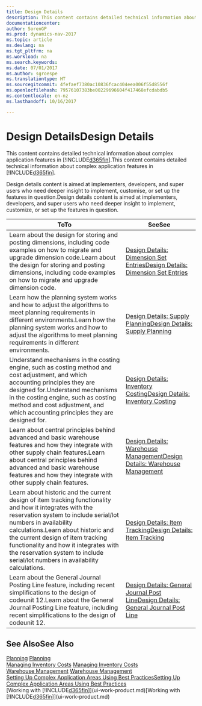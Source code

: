 ```yaml
---
title: Design Details
description: This content contains detailed technical information about complex application features in [!INCLUDE[d365fin](includes/d365fin_md.md)].
documentationcenter: 
author: SorenGP
ms.prod: dynamics-nav-2017
ms.topic: article
ms.devlang: na
ms.tgt_pltfrm: na
ms.workload: na
ms.search.keywords: 
ms.date: 07/01/2017
ms.author: sgroespe
ms.translationtype: HT
ms.sourcegitcommit: 4fefaef7380ac10836fcac404eea006f55d8556f
ms.openlocfilehash: 79576107383be00229696604f417468efcdabdb5
ms.contentlocale: en-nz
ms.lasthandoff: 10/16/2017

---
```

# <a name="design-details"></a><span data-ttu-id="829cb-103">Design Details</span><span class="sxs-lookup"><span data-stu-id="829cb-103">Design Details</span></span>
<span data-ttu-id="829cb-104">This content contains detailed technical information about complex application features in [!INCLUDE[d365fin](includes/d365fin_md.md)].</span><span class="sxs-lookup"><span data-stu-id="829cb-104">This content contains detailed technical information about complex application features in [!INCLUDE[d365fin](includes/d365fin_md.md)].</span></span>  

 <span data-ttu-id="829cb-105">Design details content is aimed at implementers, developers, and super users who need deeper insight to implement, customise, or set up the features in question.</span><span class="sxs-lookup"><span data-stu-id="829cb-105">Design details content is aimed at implementers, developers, and super users who need deeper insight to implement, customize, or set up the features in question.</span></span>  

|<span data-ttu-id="829cb-106">**To**</span><span class="sxs-lookup"><span data-stu-id="829cb-106">**To**</span></span>|<span data-ttu-id="829cb-107">**See**</span><span class="sxs-lookup"><span data-stu-id="829cb-107">**See**</span></span>|  
|------------|-------------|  
|<span data-ttu-id="829cb-108">Learn about the design for storing and posting dimensions, including code examples on how to migrate and upgrade dimension code.</span><span class="sxs-lookup"><span data-stu-id="829cb-108">Learn about the design for storing and posting dimensions, including code examples on how to migrate and upgrade dimension code.</span></span>|[<span data-ttu-id="829cb-109">Design Details: Dimension Set Entries</span><span class="sxs-lookup"><span data-stu-id="829cb-109">Design Details: Dimension Set Entries</span></span>](design-details-dimension-set-entries.md)|  
|<span data-ttu-id="829cb-110">Learn how the planning system works and how to adjust the algorithms to meet planning requirements in different environments.</span><span class="sxs-lookup"><span data-stu-id="829cb-110">Learn how the planning system works and how to adjust the algorithms to meet planning requirements in different environments.</span></span>|[<span data-ttu-id="829cb-111">Design Details: Supply Planning</span><span class="sxs-lookup"><span data-stu-id="829cb-111">Design Details: Supply Planning</span></span>](design-details-supply-planning.md)|  
|<span data-ttu-id="829cb-112">Understand mechanisms in the costing engine, such as costing method and cost adjustment, and which accounting principles they are designed for.</span><span class="sxs-lookup"><span data-stu-id="829cb-112">Understand mechanisms in the costing engine, such as costing method and cost adjustment, and which accounting principles they are designed for.</span></span>|[<span data-ttu-id="829cb-113">Design Details: Inventory Costing</span><span class="sxs-lookup"><span data-stu-id="829cb-113">Design Details: Inventory Costing</span></span>](design-details-inventory-costing.md)|  
|<span data-ttu-id="829cb-114">Learn about central principles behind advanced and basic warehouse features and how they integrate with other supply chain features.</span><span class="sxs-lookup"><span data-stu-id="829cb-114">Learn about central principles behind advanced and basic warehouse features and how they integrate with other supply chain features.</span></span>|[<span data-ttu-id="829cb-115">Design Details: Warehouse Management</span><span class="sxs-lookup"><span data-stu-id="829cb-115">Design Details: Warehouse Management</span></span>](design-details-warehouse-management.md)|  
|<span data-ttu-id="829cb-116">Learn about historic and the current design of item tracking functionality and how it integrates with the reservation system to include serial/lot numbers in availability calculations.</span><span class="sxs-lookup"><span data-stu-id="829cb-116">Learn about historic and the current design of item tracking functionality and how it integrates with the reservation system to include serial/lot numbers in availability calculations.</span></span>|[<span data-ttu-id="829cb-117">Design Details: Item Tracking</span><span class="sxs-lookup"><span data-stu-id="829cb-117">Design Details: Item Tracking</span></span>](design-details-item-tracking.md)|  
|<span data-ttu-id="829cb-118">Learn about the General Journal Posting Line feature, including recent simplifications to the design of codeunit 12.</span><span class="sxs-lookup"><span data-stu-id="829cb-118">Learn about the General Journal Posting Line feature, including recent simplifications to the design of codeunit 12.</span></span>|[<span data-ttu-id="829cb-119">Design Details: General Journal Post Line</span><span class="sxs-lookup"><span data-stu-id="829cb-119">Design Details: General Journal Post Line</span></span>](design-details-general-journal-post-line.md)|  

## <a name="see-also"></a><span data-ttu-id="829cb-120">See Also</span><span class="sxs-lookup"><span data-stu-id="829cb-120">See Also</span></span>  
 <span data-ttu-id="829cb-121">[Planning](production-planning.md) </span><span class="sxs-lookup"><span data-stu-id="829cb-121">[Planning](production-planning.md) </span></span>  
 <span data-ttu-id="829cb-122">[Managing Inventory Costs](finance-manage-inventory-costs.md) </span><span class="sxs-lookup"><span data-stu-id="829cb-122">[Managing Inventory Costs](finance-manage-inventory-costs.md) </span></span>  
 <span data-ttu-id="829cb-123">[Warehouse Management](warehouse-manage-warehouse.md) </span><span class="sxs-lookup"><span data-stu-id="829cb-123">[Warehouse Management](warehouse-manage-warehouse.md) </span></span>  
 [<span data-ttu-id="829cb-124">Setting Up Complex Application Areas Using Best Practices</span><span class="sxs-lookup"><span data-stu-id="829cb-124">Setting Up Complex Application Areas Using Best Practices</span></span>](set-up-complex-application-areas-using-best-practices.md)  
 <span data-ttu-id="829cb-125">[Working with [!INCLUDE[d365fin](includes/d365fin_md.md)]](ui-work-product.md)</span><span class="sxs-lookup"><span data-stu-id="829cb-125">[Working with [!INCLUDE[d365fin](includes/d365fin_md.md)]](ui-work-product.md)</span></span>


